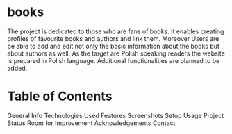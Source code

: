 # books
The project is dedicated to those who are fans of books. It enables creating profiles of favourite books and authors and link them. Moreover  Users are be able to add and edit not only the basic information about the books but about authors as well.  As the target are Polish speaking readers the website is prepared in Polish language. Additional functionalities are planned to be added.
# Table of Contents
General Info
Technologies Used
Features
Screenshots
Setup
Usage
Project Status
Room for Improvement
Acknowledgements
Contact
